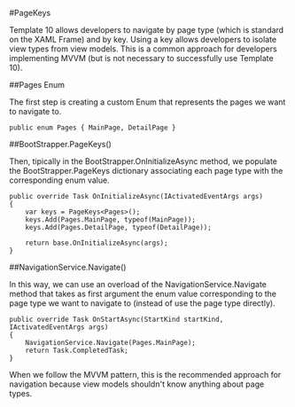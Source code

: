 ﻿#PageKeys

Template 10 allows developers to navigate by page type (which is standard on the XAML Frame) and by key. Using a key allows developers to isolate view types from view models. This is a common approach for developers implementing MVVM (but is not necessary to successfully use Template 10).

##Pages Enum

The first step is creating a custom Enum that represents the pages we want to navigate to.

````chsarp
public enum Pages { MainPage, DetailPage }
````

##BootStrapper.PageKeys<T>()

Then, tipically in the BootStrapper.OnInitializeAsync method, we populate the BootStrapper.PageKeys dictionary associating each page type with the corresponding enum value.

````chsarp
public override Task OnInitializeAsync(IActivatedEventArgs args)
{
    var keys = PageKeys<Pages>();
    keys.Add(Pages.MainPage, typeof(MainPage));
    keys.Add(Pages.DetailPage, typeof(DetailPage));

    return base.OnInitializeAsync(args);
}
````

##NavigationService.Navigate<T>()

In this way, we can use an overload of the NavigationService.Navigate method that takes as first argument the enum value corresponding to the page type we want to navigate to (instead of use the page type directly).

````chsarp
public override Task OnStartAsync(StartKind startKind, IActivatedEventArgs args)
{
    NavigationService.Navigate(Pages.MainPage);
    return Task.CompletedTask;
}
````

When we follow the MVVM pattern, this is the recommended approach for navigation because view models shouldn't know anything about page types.
